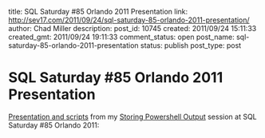 title: SQL Saturday #85 Orlando 2011 Presentation
link: http://sev17.com/2011/09/24/sql-saturday-85-orlando-2011-presentation/
author: Chad Miller
description: 
post_id: 10745
created: 2011/09/24 15:11:33
created_gmt: 2011/09/24 19:11:33
comment_status: open
post_name: sql-saturday-85-orlando-2011-presentation
status: publish
post_type: post

# SQL Saturday #85 Orlando 2011 Presentation

[Presentation and scripts](https://skydrive.live.com/?cid=ea42395138308430&sc=documents&id=EA42395138308430%21268#) from my [Storing Powershell Output](http://sqlsaturday.com/viewsession.aspx?sat=85&sessionid=5407) session at SQL Saturday #85 Orlando 2011: